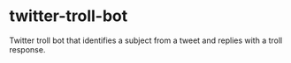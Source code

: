 # twitter-troll-bot
Twitter troll bot that identifies a subject from a tweet and replies with a troll response.
